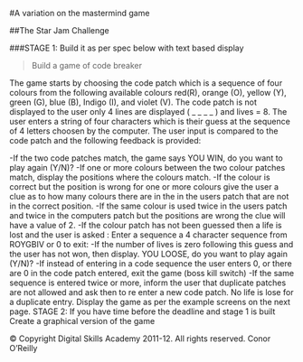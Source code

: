 #A variation on the mastermind game

##The Star Jam Challenge

###STAGE 1: Build it as per spec below with text based display
>Build a game of code breaker

The game starts by choosing the code patch which is a sequence of four colours from the following available colours red(R), orange (O), yellow (Y), green (G), blue (B), Indigo (I), and violet (V). The code patch is not displayed to the user only 4 lines are displayed ( _ _ _ _ ) and lives = 8.
The user enters a string of four characters which is their guess at the sequence of 4 letters choosen by the computer.
The user input is compared to the code patch and the following feedback is provided:

-If the two code patches match, the game says YOU WIN, do you want to play again (Y/N)?
-If one or more colours between the two colour patches match, display the positions where the colours match.
-If the colour is correct but the position is wrong for one or more colours give the user a clue as to how many colours there are in the in the users patch that are not in the correct position.
-If the same colour is used twice in the users patch and twice in the computers patch but the positions are wrong the clue will have a value of 2.
-If the colour patch has not been guessed then a life is lost and the user is asked : Enter a sequence a 4 character sequence from ROYGBIV or 0 to exit:
-If the number of lives is zero following this guess and the user has not won, then display. YOU LOOSE, do you want to play again (Y/N)?
-If instead of entering in a code sequence the user enters 0, or there are 0 in the code patch entered, exit the game (boss kill switch)
-If the same sequence is entered twice or more, inform the user that duplicate patches are not allowed and ask then to re enter a new code patch. No life is lose for a duplicate entry. Display the game as per the example screens on the next page. STAGE 2: If you have time before the deadline and stage 1 is built Create a graphical version of the game

© Copyright Digital Skills Academy 2011-12. All rights reserved.
Conor O’Reilly
